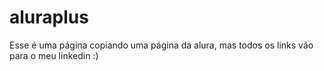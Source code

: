 # aluraplus

Esse é uma página copiando uma página da alura, mas todos os links vão para o meu linkedin :)
